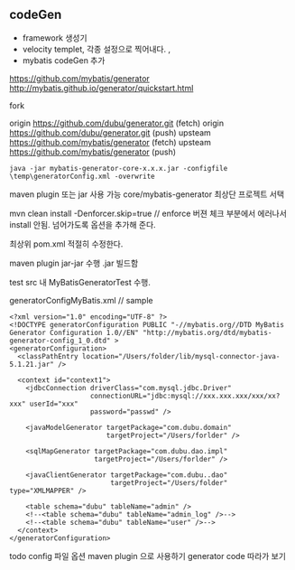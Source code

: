 ## codeGen
- framework 생성기
- velocity templet, 각종 설정으로 찍어내다. ,
- mybatis codeGen 추가

https://github.com/mybatis/generator
http://mybatis.github.io/generator/quickstart.html

fork

origin  https://github.com/dubu/generator.git (fetch)
origin  https://github.com/dubu/generator.git (push)
upsteam https://github.com/mybatis/generator (fetch)
upsteam https://github.com/mybatis/generator (push)


```
java -jar mybatis-generator-core-x.x.x.jar -configfile \temp\generatorConfig.xml -overwrite
```

maven plugin 또는 jar 사용 가능
core/mybatis-generator 최상단 프로젝트 서택

mvn clean install -Denforcer.skip=true  // enforce 버젼 체크 부분에서 에러나서 install 안됨. 넘어가도록 옵션을 추가해 준다.

최상위 pom.xml 적절히 수정한다.

maven plugin jar-jar 수행 .jar 빌드함

test src 내
MyBatisGeneratorTest 수행.


generatorConfigMyBatis.xml  // sample

```
<?xml version="1.0" encoding="UTF-8" ?>
<!DOCTYPE generatorConfiguration PUBLIC "-//mybatis.org//DTD MyBatis Generator Configuration 1.0//EN" "http://mybatis.org/dtd/mybatis-generator-config_1_0.dtd" >
<generatorConfiguration>
  <classPathEntry location="/Users/folder/lib/mysql-connector-java-5.1.21.jar" />

  <context id="context1">
    <jdbcConnection driverClass="com.mysql.jdbc.Driver"
                    connectionURL="jdbc:mysql://xxx.xxx.xxx/xxx/xx?xxx" userId="xxx"
                    password="passwd" />

    <javaModelGenerator targetPackage="com.dubu.domain"
                        targetProject="/Users/forlder" />

    <sqlMapGenerator targetPackage="com.dubu.dao.impl"
                     targetProject="/Users/forlder" />

    <javaClientGenerator targetPackage="com.dubu..dao"
                         targetProject="/Users/folder" type="XMLMAPPER" />

    <table schema="dubu" tableName="admin" />
    <!--<table schema="dubu" tableName="admin_log" />-->
    <!--<table schema="dubu" tableName="user" />-->
  </context>
</generatorConfiguration>

```

todo
config 파일 옵션
maven plugin 으로 사용하기
generator code 따라가 보기

